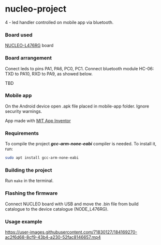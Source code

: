# nucleo-project

4 - led handler controlled on mobile app via bluetooth.

### Board used

[NUCLEO-L476RG](https://www.st.com/en/microcontrollers-microprocessors/stm32l476rg.html) board

### Board arrangement

Conect leds to pins PA1, PA6, PC0, PC1. Connect bluetooth module HC-06: TXD to PA10, RXD to PA9, as showed below.

TBD

### Mobile app

On the Android device open .apk file placed in mobile-app folder. Ignore security warnings.

App made with [MIT App Inventor](https://appinventor.mit.edu/)

### Requirements

To compile the project ***gcc-arm-none-eabi*** compiler is needed. To install it, run:
```bash
sudo apt install gcc-arm-none-eabi
```

### Building the project

Run ```make``` in the terminal.

### Flashing the firmware

Connect NUCLEO board with USB and move the .bin file from build catalogue to the device catalogue (NODE_L476RG).

### Usage example

https://user-images.githubusercontent.com/71830127/184169270-ac2f6d68-8cf9-43b4-a230-52fac8146657.mp4

